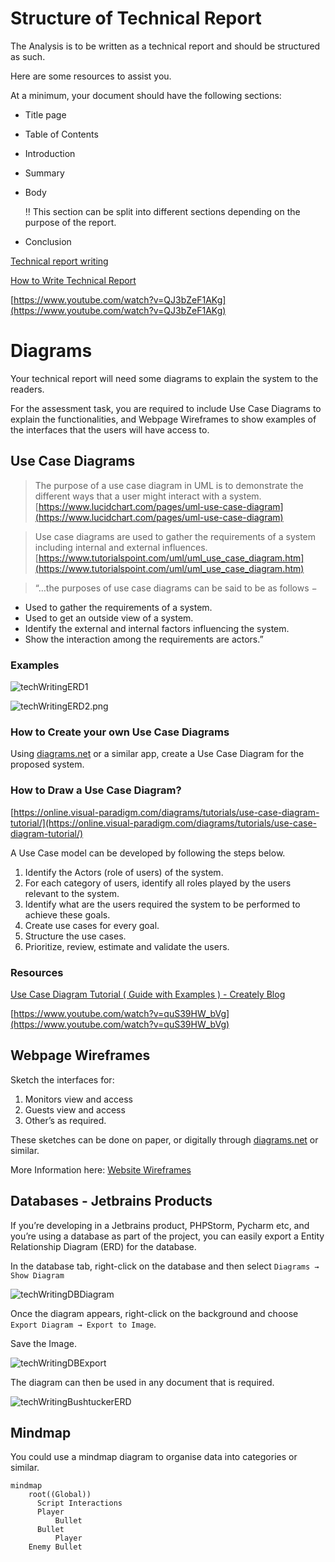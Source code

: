 
# Structure of Technical Report

The Analysis is to be written as a technical report and should be structured as such.

Here are some resources to assist you.

At a minimum, your document should have the following sections:

- Title page
- Table of Contents
- Introduction
- Summary
- Body
    
    <aside>
    ‼️ This section can be split into different sections depending on the purpose of the report.
    
    </aside>
    
- Conclusion

[Technical report writing](https://students.unimelb.edu.au/academic-skills/explore-our-resources/report-writing/technical-report-writing)

[How to Write Technical Report](https://medium.com/technical-writing-is-easy/how-to-write-technical-report-e935210002c9)

[https://www.youtube.com/watch?v=QJ3bZeF1AKg](https://www.youtube.com/watch?v=QJ3bZeF1AKg)

# Diagrams

Your technical report will need some diagrams to explain the system to the readers.

For the assessment task, you are required to include Use Case Diagrams to explain the functionalities, and Webpage Wireframes to show examples of the interfaces that the users will have access to.

## Use Case Diagrams

> The purpose of a use case diagram in UML is to demonstrate the different ways that a user might interact with a system.
[https://www.lucidchart.com/pages/uml-use-case-diagram](https://www.lucidchart.com/pages/uml-use-case-diagram)
> 

> Use case diagrams are used to gather the requirements of a system including internal and external influences.
[https://www.tutorialspoint.com/uml/uml_use_case_diagram.htm](https://www.tutorialspoint.com/uml/uml_use_case_diagram.htm)
> 

> “…the purposes of use case diagrams can be said to be as follows −
- Used to gather the requirements of a system.
- Used to get an outside view of a system.
- Identify the external and internal factors influencing the system.
- Show the interaction among the requirements are actors.”
> 

### Examples

![techWritingERD1](/_sharedContent/_images/techWritingERD1.png)

![techWritingERD2.png](techWritingERD2.png)

### How to Create your own Use Case Diagrams

Using [diagrams.net](http://diagrams.net) or a similar app, create a Use Case Diagram for the proposed system.

### **How to Draw a Use Case Diagram?**

[https://online.visual-paradigm.com/diagrams/tutorials/use-case-diagram-tutorial/](https://online.visual-paradigm.com/diagrams/tutorials/use-case-diagram-tutorial/)

A Use Case model can be developed by following the steps below.

1. Identify the Actors (role of users) of the system.
2. For each category of users, identify all roles played by the users relevant to the system.
3. Identify what are the users required the system to be performed to achieve these goals.
4. Create use cases for every goal.
5. Structure the use cases.
6. Prioritize, review, estimate and validate the users.

### Resources

[Use Case Diagram Tutorial ( Guide with Examples ) - Creately Blog](https://creately.com/blog/diagrams/use-case-diagram-tutorial/)

[https://www.youtube.com/watch?v=quS39HW_bVg](https://www.youtube.com/watch?v=quS39HW_bVg)

## Webpage Wireframes

Sketch the interfaces for:

1. Monitors view and access
2. Guests view and access
3. Other’s as required.

These sketches can be done on paper, or digitally through [diagrams.net](https://app.diagrams.net) or similar.

More Information here: [Website Wireframes](Design%206dd970530a3f4a668fb5adcecdfac517/Website%20Wireframes%20c6e8595356884137a4719d62dfd9ebb9.md) 

## Databases - Jetbrains Products

If you’re developing in a Jetbrains product, PHPStorm, Pycharm etc, and you’re using a database as part of the project, you can easily export a Entity Relationship Diagram (ERD) for the database.

In the database tab, right-click on the database and then select `Diagrams → Show Diagram`

![techWritingDBDiagram](/_sharedContent/_images/techWritingDBDiagram.png)

Once the diagram appears, right-click on the background and choose `Export Diagram → Export to Image`.

Save the Image.

![techWritingDBExport](/_sharedContent/_images/techWritingDBExport.png)

The diagram can then be used in any document that is required.

![techWritingBushtuckerERD](/_sharedContent/_images/techWritingBushtuckerERD.png)

## Mindmap

You could use a mindmap diagram to organise data into categories or similar.

```mermaid
mindmap
	root((Global))
	  Script Interactions
	  Player
		  Bullet
	  Bullet
		  Player
    Enemy Bullet
```